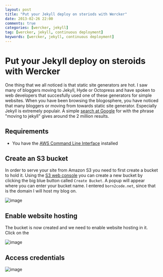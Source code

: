 ```yaml
---
layout: post
title: "Put your Jekyll deploy on steriods with Wercker"
date: 2013-02-26 22:00
comments: true
categories: [wercker, jekyll]
tag: [wercker, jekyll, continuous deployment]
keywords: [wercker, jekyll, continuous deployment]
---
```


# Put your Jekyll deploy on steroids with Wercker

One thing that we all noticed is that static site generators are hot. I saw many of bloggers moving to Jekyll, Hyde or Octopress and have spoken to web developers that succesfully used one of these generators for simple websites.  When you have been browsing the blogosphere, you have noticed that many bloggers or moving from towards static site generator. Especially Jekyll is extremely populair. A simple [search at Google](https://www.google.nl/search?q=moving+to+jekyll) for with the phrase "moving to jekyll" gives around the 2 million results.

## Requirements

* You have the [AWS Command Line Interface](http://aws.amazon.com/cli/) installed

## Create an S3 bucket

In order to serve your site from Amazon S3 you need to first create a bucket to hold it. Using the [S3 web console](https://console.aws.amazon.com/s3/home) you can create a new bucket by clicking the big blue button called `Create Bucket`. A popup will appear where you can enter your bucket name. I entered `born2code.net`, since that is the domain I will host my blog on.

![image](/assets/jekyll-deploy-to-s3/screenshots/create-bucket-name.png)

## Enable website hosting

The bucket is now created and we need to enable website hosting in it. Click on the

![image](/assets/jekyll-deploy-to-s3/screenshots/create-bucket-name.png)

## Access credentials

![image](/assets/jekyll-deploy-to-s3/screenshots/generate-key.png)

